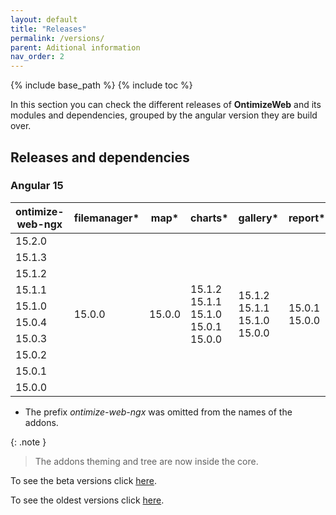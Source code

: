 ```yaml
---
layout: default
title: "Releases"
permalink: /versions/
parent: Aditional information
nav_order: 2
---
```


{% include base_path %}
{% include toc %}

In this section you can check the different releases of **OntimizeWeb** and its modules and dependencies, grouped by the angular version they are build over.

## Releases and dependencies

### Angular 15

<table>
    <thead>
        <tr>
            <th>ontimize-web-ngx</th>
            <th>filemanager*</th>
            <th>map*</th>
            <th>charts*</th>
            <th>gallery*</th>
            <th>report*</th>
            <th>keycloak*</th>
        </tr>
    </thead>
    <tbody>
    <tr>
        <td>15.2.0</td>
        <td rowspan="10">15.0.0</td>
        <td rowspan="10">15.0.0</td>
        <td rowspan="10">15.1.2<br>15.1.1<br>15.1.0<br>15.0.1<br>15.0.0</td>
        <td rowspan="10">15.1.2<br>15.1.1<br>15.1.0<br>15.0.0</td>
        <td rowspan="10">15.0.1<br>15.0.0</td>
        <td rowspan="10">15.1.0<br>15.0.0</td>
    </tr>
    <tr>
        <td>15.1.3</td>
     </tr>
     <tr>
        <td>15.1.2</td>
     </tr>
     <tr>
        <td>15.1.1</td>
      </tr>
      <tr>
        <td>15.1.0</td>
      </tr>
      <tr>
        <td>15.0.4</td>
      </tr>
      <tr>
        <td>15.0.3</td>
      </tr>
      <tr>
        <td>15.0.2</td>
      </tr>
      <tr>
        <td>15.0.1</td>
      </tr>
      <tr>
        <td>15.0.0</td>
      </tr>
  </tbody>
</table>

- The prefix _ontimize-web-ngx_ was omitted from the names of the addons.

{: .note }
> The addons theming and tree are now inside the core.

To see the beta versions click [here]({{base_path}}/beta-versions/).

To see the oldest versions click [here](https://ontimizeweb.github.io/docs/v8/versions/).
